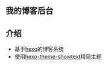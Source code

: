 ## 我的博客后台

## 介绍

-  基于[hexo](https://github.com/hexojs/hexo)的博客系统
-  使用[hexo-theme-showtext](https://github.com/ronffy/hexo-theme-showtext)精简主题


